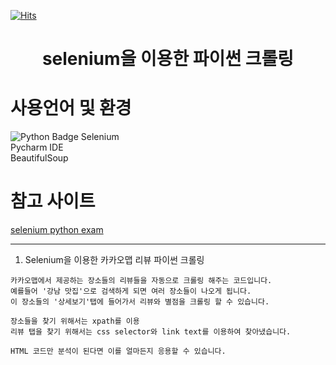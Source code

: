 [![Hits](https://hits.seeyoufarm.com/api/count/incr/badge.svg?url=https://github.com/wlgh325/python_crawling.git)](https://hits.seeyoufarm.com)

<div align=center>

# selenium을 이용한 파이썬 크롤링

</div>

# 사용언어 및 환경
![Python Badge](https://img.shields.io/badge/-Python-9cf?style=flat-square&logo=Python)
Selenium  
Pycharm IDE  
BeautifulSoup

# 참고 사이트
[selenium python exam](https://selenium-python.readthedocs.io/locating-elements.html)

---
1. Selenium을 이용한 카카오맵 리뷰 파이썬 크롤링
```text
카카오맵에서 제공하는 장소들의 리뷰들을 자동으로 크롤링 해주는 코드입니다.  
예를들어 '강남 맛집'으로 검색하게 되면 여러 장소들이 나오게 됩니다.
이 장소들의 '상세보기'탭에 들어가서 리뷰와 별점을 크롤링 할 수 있습니다.

장소들을 찾기 위해서는 xpath를 이용
리뷰 탭을 찾기 위해서는 css selector와 link text를 이용하여 찾아냈습니다.

HTML 코드만 분석이 된다면 이를 얼마든지 응용할 수 있습니다.
```